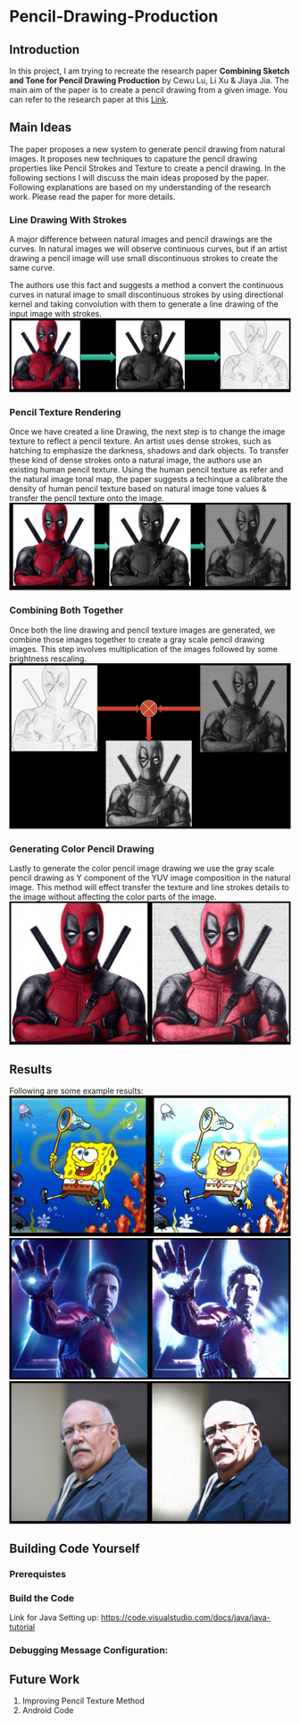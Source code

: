 # Pencil-Drawing-Production

## Introduction
In this project, I am trying to recreate the research paper **Combining Sketch and Tone for Pencil Drawing Production** by Cewu Lu, Li Xu & Jiaya Jia. The main aim of the paper is to create a pencil drawing from a given image. You can refer to the research paper at this [Link](http://www.cse.cuhk.edu.hk/~leojia/projects/pencilsketch/pencil_drawing.htm).

## Main Ideas
The paper proposes a new system to generate pencil drawing from natural images. It proposes new techniques to capature the pencil drawing properties like Pencil Strokes and Texture to create a pencil drawing. In the following sections I will discuss the main ideas proposed by the paper. Following explanations are based on my understanding of the research work. Please read the paper for more details.

### Line Drawing With Strokes
A major difference between natural images and pencil drawings are the curves. In natural images we will observe continuous curves, but if an artist drawing a pencil image will use small discontinuous strokes to create the same curve.

The authors use this fact and suggests a method a convert the continuous curves in natural image to small discontinuous strokes by using directional kernel and taking convolution with them to generate a line drawing of the input image with strokes.
![Line Drawing with Strokes](/Java/readme-images/LineStrokesGen.PNG "Line Drawing with Strokes") 

### Pencil Texture Rendering
Once we have created a line Drawing, the next step is to change the image texture to reflect a pencil texture. An artist uses dense strokes, such as hatching to emphasize the darkness, shadows and dark objects. To transfer these kind of dense strokes onto a natural image, the authors use an existing human pencil texture. Using the human pencil texture as refer and the natural image tonal map, the paper suggests a techinque a calibrate the density of human pencil texture based on natural image tone values & transfer the pencil texture onto the image.
![Pencil Texture Rendering](/Java/readme-images/PencilTextureRendering.PNG "Pencil Texture Rendering")

### Combining Both Together
Once both the line drawing and pencil texture images are generated, we combine those images together to create a gray scale pencil drawing images. This step involves multiplication of the images followed by some brightness rescaling.
![Gray Scale Pencil Drawing](/Java/readme-images/GrayPencilImage.PNG "Gray Scale Pencil Drawing")

### Generating Color Pencil Drawing
Lastly to generate the color pencil image drawing we use the gray scale pencil drawing as Y component of the YUV image composition in the natural image. This method will effect transfer the texture and line strokes details to the image without affecting the color parts of the image.
![Color Pencil Drawing](/Java/readme-images/ColorPencilImage.PNG "Color Pencil Drawing")

## Results
Following are some example results:
![Color Pencil Drawing](/Java/readme-images/ColorPencilImage-2.PNG "Color Pencil Drawing")
![Color Pencil Drawing](/Java/readme-images/ColorPencilImage-3.PNG "Color Pencil Drawing")
![Color Pencil Drawing](/Java/readme-images/ColorPencilImage-4.PNG "Color Pencil Drawing")

## Building Code Yourself

### Prerequistes

### Build the Code

Link for Java Setting up: https://code.visualstudio.com/docs/java/java-tutorial

### Debugging Message Configuration:


## Future Work
1. Improving Pencil Texture Method
2. Android Code